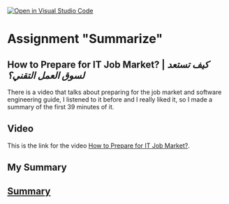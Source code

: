 [![Open in Visual Studio Code](https://classroom.github.com/assets/open-in-vscode-c66648af7eb3fe8bc4f294546bfd86ef473780cde1dea487d3c4ff354943c9ae.svg)](https://classroom.github.com/online_ide?assignment_repo_id=9308729&assignment_repo_type=AssignmentRepo)
# Assignment "Summarize"
## **How to Prepare for IT Job Market?** | *كيف تستعد لسوق العمل التقني؟*
There is a video that talks about preparing for the job market and software engineering guide, I listened to it before and I really liked it, so I made a summary of the first 39 minutes of it.

## Video 
This is the link for the video [How to Prepare for IT Job Market?](https://youtu.be/mDIoXmblQKU).

## My Summary
  ## [Summary](file:///C:/Users/Lama/Documents/homeworks/How%20to%20prepare%20for%20IT%20job%20market.pdf)




